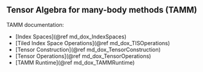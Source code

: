 Tensor Algebra for many-body methods (TAMM)
-------------------------------------------

TAMM documentation:

- [Index Spaces](@ref md_dox_IndexSpaces)
- [Tiled Index Space Operations](@ref md_dox_TISOperations)
- [Tensor Construction](@ref md_dox_TensorConstruction)
- [Tensor Operations](@ref md_dox_TensorOperations)
- [TAMM Runtime](@ref md_dox_TAMMRuntime)
  
  

